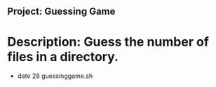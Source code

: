 ## Project: Guessing Game
# Description: Guess the number of files in a directory.
- date
28 guessinggame.sh
